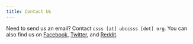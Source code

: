 ```yaml
---
title: Contact Us
---
```


Need to send us an email? Contact `csss [at] ubccsss [dot] org`. You can also
find us on [Facebook](https://www.facebook.com/ubccsss),
[Twitter](https://twitter.com/ubccsss), and
[Reddit](https://reddit.com/r/ubccsss).
